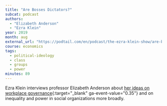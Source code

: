 ```yaml
---
title: "Are Bosses Dictators?"
subcat: podcast
authors:
  - "Elizabeth Anderson"
  - "Ezra Klein"
year: 2019
month: aug
external_url: "https://podtail.com/en/podcast/the-ezra-klein-show/are-bosses-dictators-with-elizabeth-anderson/"
course: economics
tags:
  - political-ideology
  - class
  - groups
  - power
minutes: 89
---
```


Ezra Klein interviews professor Elizabeth Anderson about [her ideas on workplace governance](https://www.vox.com/the-big-idea/2017/7/17/15973478/bosses-dictators-workplace-rights-free-markets-unions){:target="_blank" ga-event-value="0.35"} and on inequality and power in social organizations more broadly.
